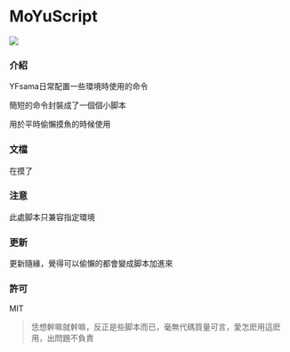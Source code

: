 # MoYuScript

![](https:*//img.shields.io/badge/license-MIT-000000.svg)



### 介紹

YFsama日常配置一些環境時使用的命令

簡短的命令封裝成了一個個小脚本

用於平時偷懶摸魚的時候使用



### 文檔

在摸了



### 注意

此處脚本只兼容指定環境



### 更新

更新隨緣，覺得可以偷懶的都會變成脚本加進來



### 許可

MIT

> 恁想幹嘛就幹嘛，反正是些脚本而已，毫無代碼質量可言，愛怎麽用這麽用，出問題不負責